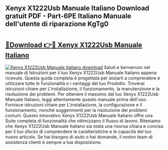 ## Xenyx X1222Usb Manuale Italiano Download gratuit PDF - Part-6PE Italiano Manuale dell'utente di riparazione KgTg0

# <h2><a href="http://dfftcy.blite.top/?on=Xenyx+X1222Usb+Manuale+Italiano">🔗Download 👉🔴 Xenyx X1222Usb Manuale Italiano</a></h2>

[![Xenyx X1222Usb Manuale Italiano download](https://i.imgur.com/lujVjoI.png)](http://dfftcy.blite.top/?on=Xenyx+X1222Usb+Manuale+Italiano)
Saluti e benvenuto nel manuale di Istruzioni per il tuo Xenyx X1222Usb Manuale Italiano appena ricevuto. Questa guida completa è progettata per aiutarti a comprendere e utilizzare tutte le funzionalità e i vantaggi del tuo Prodotto. Troverai istruzioni chiare per L'installazione, il funzionamento, la manutenzione e la risoluzione dei problemi. Per ottenere il massimo dal tuo Xenyx X1222Usb Manuale Italiano, leggi attentamente questo manuale prima dell'uso. Fornisce istruzioni chiare per L'installazione, la configurazione e il funzionamento, nonché suggerimenti per la risoluzione dei problemi comuni. Questo innovativo Xenyx X1222Usb Manuale Italiano offre una Suite completa di funzionalità che ottimizzano il flusso di lavoro. Riteniamo che Xenyx X1222Usb Manuale Italiano sia stata una risorsa chiara e concisa per il tuo sforzo di comprendere le caratteristiche e le capacità del tuo nuovo articolo. Se hai bisogno di aiuto o hai domande, il nostro team di assistenza clienti è sempre a tua disposizione.
